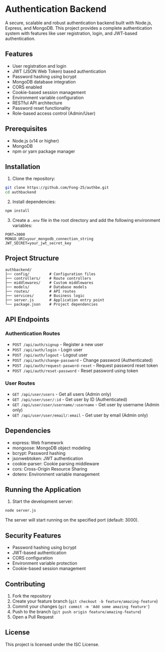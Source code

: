 # Authentication Backend

A secure, scalable and robust authentication backend built with Node.js, Express, and MongoDB. This project provides a complete authentication system with features like user registration, login, and JWT-based authentication.

## Features

- User registration and login
- JWT (JSON Web Token) based authentication
- Password hashing using bcrypt
- MongoDB database integration
- CORS enabled
- Cookie-based session management
- Environment variable configuration
- RESTful API architecture
- Password reset functionality
- Role-based access control (Admin/User)

## Prerequisites

- Node.js (v14 or higher)
- MongoDB
- npm or yarn package manager

## Installation

1. Clone the repository:
```bash
git clone https://github.com/Fong-25/authbe.git
cd authbackend
```

2. Install dependencies:
```bash
npm install
```

3. Create a `.env` file in the root directory and add the following environment variables:
```env
PORT=3000
MONGO_URI=your_mongodb_connection_string
JWT_SECRET=your_jwt_secret_key
```

## Project Structure

```
authbackend/
├── config/         # Configuration files
├── controllers/    # Route controllers
├── middlewares/    # Custom middlewares
├── models/         # Database models
├── routes/         # API routes
├── services/       # Business logic
├── server.js       # Application entry point
└── package.json    # Project dependencies
```

## API Endpoints

### Authentication Routes
- `POST /api/auth/signup` - Register a new user
- `POST /api/auth/login` - Login user
- `POST /api/auth/logout` - Logout user
- `POST /api/auth/change-password` - Change password (Authenticated)
- `POST /api/auth/request-pasword-reset` - Request password reset token
- `POST /api/auth/reset-password` - Reset password using token

### User Routes
- `GET /api/user/users` - Get all users (Admin only)
- `GET /api/user/user/:id` - Get user by ID (Authenticated)
- `GET /api/user/user/username/:username` - Get user by username (Admin only)
- `GET /api/user/user/email/:email` - Get user by email (Admin only)

## Dependencies

- express: Web framework
- mongoose: MongoDB object modeling
- bcrypt: Password hashing
- jsonwebtoken: JWT authentication
- cookie-parser: Cookie parsing middleware
- cors: Cross-Origin Resource Sharing
- dotenv: Environment variable management

## Running the Application

1. Start the development server:
```bash
node server.js
```

The server will start running on the specified port (default: 3000).

## Security Features

- Password hashing using bcrypt
- JWT-based authentication
- CORS configuration
- Environment variable protection
- Cookie-based session management

## Contributing

1. Fork the repository
2. Create your feature branch (`git checkout -b feature/amazing-feature`)
3. Commit your changes (`git commit -m 'Add some amazing feature'`)
4. Push to the branch (`git push origin feature/amazing-feature`)
5. Open a Pull Request

## License

This project is licensed under the ISC License. 
